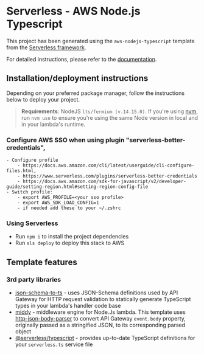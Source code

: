 # Serverless - AWS Node.js Typescript

This project has been generated using the `aws-nodejs-typescript` template from the [Serverless framework](https://www.serverless.com/).

For detailed instructions, please refer to the [documentation](https://www.serverless.com/framework/docs/providers/aws/).

## Installation/deployment instructions

Depending on your preferred package manager, follow the instructions below to deploy your project.

> **Requirements**: NodeJS `lts/fermium (v.14.15.0)`. If you're using [nvm](https://github.com/nvm-sh/nvm), run `nvm use` to ensure you're using the same Node version in local and in your lambda's runtime.

### Configure AWS SSO when using  plugin "serverless-better-credentials", 
	- Configure profile 
        - https://docs.aws.amazon.com/cli/latest/userguide/cli-configure-files.html,
	    - https://www.serverless.com/plugins/serverless-better-credentials
	    - https://docs.aws.amazon.com/sdk-for-javascript/v2/developer-guide/setting-region.html#setting-region-config-file
	- Switch profile:
	    - export AWS_PROFILE=<your sso profile>
        - export AWS_SDK_LOAD_CONFIG=1
        - if needed add these to your ~/.zshrc
### Using Serverless

- Run `npm i` to install the project dependencies
- Run `sls deploy` to deploy this stack to AWS

## Template features

### 3rd party libraries

- [json-schema-to-ts](https://github.com/ThomasAribart/json-schema-to-ts) - uses JSON-Schema definitions used by API Gateway for HTTP request validation to statically generate TypeScript types in your lambda's handler code base
- [middy](https://github.com/middyjs/middy) - middleware engine for Node.Js lambda. This template uses [http-json-body-parser](https://github.com/middyjs/middy/tree/master/packages/http-json-body-parser) to convert API Gateway `event.body` property, originally passed as a stringified JSON, to its corresponding parsed object
- [@serverless/typescript](https://github.com/serverless/typescript) - provides up-to-date TypeScript definitions for your `serverless.ts` service file
